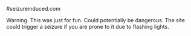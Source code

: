 #seizureinduced.com

Warning. This was just for fun. Could potentially be dangerous. The site could trigger a seizure if you are prone to it due to flashing lights.
